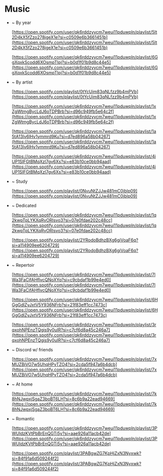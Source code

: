 # Music

- ~ By year
    
    [https://open.spotify.com/user/qk6rddzyycm7weui11pduwpln/playlist/5It2D4kX5fZzo278jgeX1e?si=c0509e6b3661451b](https://open.spotify.com/user/qk6rddzyycm7weui11pduwpln/playlist/5It2D4kX5fZzo278jgeX1e?si=c0509e6b3661451b)
    
    [https://open.spotify.com/user/qk6rddzyycm7weui11pduwpln/playlist/6GgXqxkScodd6XOsmpTIpj?si=b0d1f01b9d8c44e5](https://open.spotify.com/user/qk6rddzyycm7weui11pduwpln/playlist/6GgXqxkScodd6XOsmpTIpj?si=b0d1f01b9d8c44e5)
    

- ~ By artist
    
    [https://open.spotify.com/playlist/0tYcUim83qNLfzz9b4mPVb](https://open.spotify.com/playlist/0tYcUim83qNLfzz9b4mPVb)
    
    [https://open.spotify.com/user/qk6rddzyycm7weui11pduwpln/playlist/1xZgWtmgBycLdJ6oTDPBrb?si=d96c949fb5e64c2f](https://open.spotify.com/user/qk6rddzyycm7weui11pduwpln/playlist/1xZgWtmgBycLdJ6oTDPBrb?si=d96c949fb5e64c2f)
    
    [https://open.spotify.com/user/qk6rddzyycm7weui11pduwpln/playlist/1a5tA13lv6lHv1ymmrd9Ku?si=d7ed896a58b04267](https://open.spotify.com/user/qk6rddzyycm7weui11pduwpln/playlist/1a5tA13lv6lHv1ymmrd9Ku?si=d7ed896a58b04267)
    
    [https://open.spotify.com/user/qk6rddzyycm7weui11pduwpln/playlist/4iUP1SIFGtBMqXzl7gv6Xs?si=e83b10ce0bb94aad](https://open.spotify.com/user/qk6rddzyycm7weui11pduwpln/playlist/4iUP1SIFGtBMqXzl7gv6Xs?si=e83b10ce0bb94aad)
    

- ~ Study
    
    [https://open.spotify.com/playlist/0NvuNtZJJw481mC0jblp09](https://open.spotify.com/playlist/0NvuNtZJJw481mC0jblp09)
    

- ~ Dedicated
    
    [https://open.spotify.com/user/qk6rddzyycm7weui11pduwpln/playlist/1q2kwpTpLYKXqRyORIsvo3?si=07e0fdae202c48cc](https://open.spotify.com/user/qk6rddzyycm7weui11pduwpln/playlist/1q2kwpTpLYKXqRyORIsvo3?si=07e0fdae202c48cc)
    
    [https://open.spotify.com/playlist/2YRodoBdhzBXg6giVoaF6q?si=a114909ee6204729](https://open.spotify.com/playlist/2YRodoBdhzBXg6giVoaF6q?si=a114909ee6204729)
    

- ~ Repertoir
    
    [https://open.spotify.com/user/qk6rddzyycm7weui11pduwpln/playlist/7lWa3FaCifAHflvcQNoXYq?si=c9cbdaf1b99e4ed0](https://open.spotify.com/user/qk6rddzyycm7weui11pduwpln/playlist/7lWa3FaCifAHflvcQNoXYq?si=c9cbdaf1b99e4ed0)
    
    [https://open.spotify.com/user/qk6rddzyycm7weui11pduwpln/playlist/6HGgGdlZyJxtV5Y936NFrb?si=21f83eff1cc7473c](https://open.spotify.com/user/qk6rddzyycm7weui11pduwpln/playlist/6HGgGdlZyJxtV5Y936NFrb?si=21f83eff1cc7473c)
    
    [https://open.spotify.com/user/qk6rddzyycm7weui11pduwpln/playlist/3rqxohNPEnzTQgis9y0uIR?si=c7cf6d8a45c246a7](https://open.spotify.com/user/qk6rddzyycm7weui11pduwpln/playlist/3rqxohNPEnzTQgis9y0uIR?si=c7cf6d8a45c246a7)
    

- ~ Discord w/ friends
    
    [https://open.spotify.com/user/qk6rddzyycm7weui11pduwpln/playlist/7xMUZBiVO7w5UhqHPvTZO4?si=2cda5f947a6b4dcb](https://open.spotify.com/user/qk6rddzyycm7weui11pduwpln/playlist/7xMUZBiVO7w5UhqHPvTZO4?si=2cda5f947a6b4dcb)
    

- ~ At home
    
    [https://open.spotify.com/user/qk6rddzyycm7weui11pduwpln/playlist/7k8hNJwpxjSgaZ3boBT6LH?si=8c6b9a22ead94669](https://open.spotify.com/user/qk6rddzyycm7weui11pduwpln/playlist/7k8hNJwpxjSgaZ3boBT6LH?si=8c6b9a22ead94669)
    

- ~ Romantic
    
    [https://open.spotify.com/user/qk6rddzyycm7weui11pduwpln/playlist/3PWUIdzKVtPbBrEnQGTi5y?si=aae926a11acb42de](https://open.spotify.com/user/qk6rddzyycm7weui11pduwpln/playlist/3PWUIdzKVtPbBrEnQGTi5y?si=aae926a11acb42de)
    
    [https://open.spotify.com/playlist/3PABgwZG7KpHjZxN3Nyxwk?si=84f91a6d509244f2](https://open.spotify.com/playlist/3PABgwZG7KpHjZxN3Nyxwk?si=84f91a6d509244f2)
